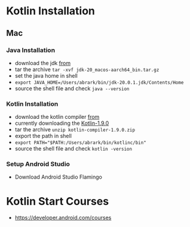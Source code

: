 # Kotlin Installation

## Mac

### Java Installation

- download the jdk [from](https://www.oracle.com/java/technologies/downloads/#jdk20-mac)
- tar the archive `tar -xvf jdk-20_macos-aarch64_bin.tar.gz`
- set the java home in shell
- `export JAVA_HOME=/Users/abrark/bin/jdk-20.0.1.jdk/Contents/Home`
- source the shell file and check `java --version`

### Kotlin Installation

- download the kotlin compiler [from](https://github.com/JetBrains/kotlin/releases/)
- currently downloading the [Kotlin-1.9.0](https://github.com/JetBrains/kotlin/releases/tag/v1.9.0)
- tar the archive `unzip kotlin-compiler-1.9.0.zip`
- export the path in shell
- `export PATH="$PATH:/Users/abrark/bin/kotlinc/bin"`
- source the shell file and check `kotlin -version`


### Setup Android Studio

- Download Android Studio Flamingo



# Kotlin Start Courses

- https://developer.android.com/courses